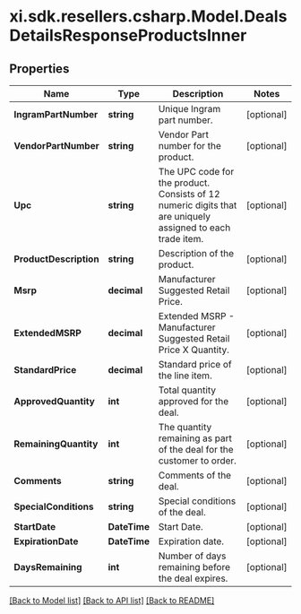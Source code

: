 # xi.sdk.resellers.csharp.Model.DealsDetailsResponseProductsInner

## Properties

Name | Type | Description | Notes
------------ | ------------- | ------------- | -------------
**IngramPartNumber** | **string** | Unique Ingram part number. | [optional] 
**VendorPartNumber** | **string** | Vendor Part number for the product. | [optional] 
**Upc** | **string** | The UPC code for the product. Consists of 12 numeric digits that are uniquely assigned to each trade item. | [optional] 
**ProductDescription** | **string** | Description of the product. | [optional] 
**Msrp** | **decimal** | Manufacturer Suggested Retail Price. | [optional] 
**ExtendedMSRP** | **decimal** | Extended MSRP - Manufacturer Suggested Retail Price X Quantity. | [optional] 
**StandardPrice** | **decimal** | Standard price of the line item. | [optional] 
**ApprovedQuantity** | **int** | Total quantity approved for the deal. | [optional] 
**RemainingQuantity** | **int** | The quantity remaining as part of the deal for the customer to order. | [optional] 
**Comments** | **string** | Comments of the deal. | [optional] 
**SpecialConditions** | **string** | Special conditions of the deal. | [optional] 
**StartDate** | **DateTime** | Start Date. | [optional] 
**ExpirationDate** | **DateTime** | Expiration date. | [optional] 
**DaysRemaining** | **int** | Number of days remaining before the deal expires. | [optional] 

[[Back to Model list]](../README.md#documentation-for-models) [[Back to API list]](../README.md#documentation-for-api-endpoints) [[Back to README]](../README.md)

